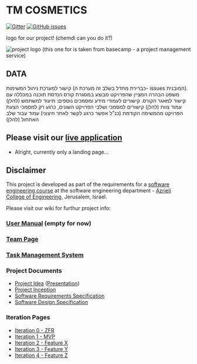 
# TM COSMETICS

[![Gitter](https://badges.gitter.im/Join%20Chat.svg)](https://gitter.im/jce-il/group_project)
[![GitHub issues](https://img.shields.io/github/issues/jce-il/TM-COSMETICS.svg?style=flat)](https://github.com/Rut-B/TM-COSMETICS/issues)

logo for our project! (chemdi can you do it?)

![project logo (this one for is taken from basecamp - a project management service)](https://www.klipfolio.com/sites/default/files/integrations/basecamp.png)


## DATA

קישור למערכת ניהול המשימות (כברירת מחדל בשלב זה מערכת ה- issues המובנית).
משפט הבהרה המציין שהפרויקט מבוצע במסגרת קורס הנדסת תוכנה במכללה עם קישור למאגר הקורס.
קישורים לעמודי מידע ומסמכים נוספים:
תיעוד למשתמש (להלן)
עמוד צוות (להלן)
קישורים למסמכי ושלבי הפרויקט השונים, כרגע רק
למסמכי הצעת הפרויקט מהמשימה הקודמת (כנ"ל אפשר כרגע לקשר לאתר חיצוני)
עמוד עבור שלב האתחול (להלן)

## Please visit our [live application](https://demo.reactstarterkit.com/)
- Alright, currently only a landing page...


## Disclaimer
This project is developed as part of the requirements for a [software engineering course](https://github.com/jce-il/se-class/wiki) at the software engineering department - [Azrieli College of Engineering](http://www.jce.ac.il/), Jerusalem, Israel.

Please visit our wiki for furthur project info: 

### [User Manual](../../wiki/user-manual) (empty for now)

### [Team Page](../../wiki/team)
### [Task Management System](https://github.com/Rut-B/TM-COSMETICS/issues)

### Project Documents
- [Project Idea](//github.com/jce-il/se-class/blob/master/ideas/2018/TM%20COSMETICS.docx) ([Presentation](https://github.com/jce-il/se-class/blob/master/ideas/2018/TM%20COSMETICS.pptx))
- [Project Inception](../../wiki/inception)
- [Software Requirements Specification](../../wiki/srs)
- [Software Design Specification](../../wiki/sds)

### Iteration Pages
- [Iteration 0 - ZFR](../../wiki/iter0-zfr)
- [Iteration 1 - MVP]()
- [Iteration 2 - Feature X]()
- [Iteration 3 - Feature Y]()
- [Iteration 4 - Feature Z]()




